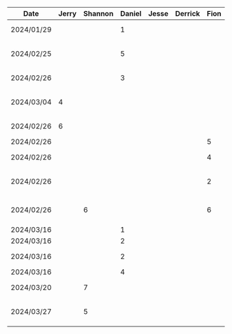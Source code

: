 | Date       | Jerry | Shannon | Daniel | Jesse | Derrick | Fion | Task                        |
|------------|-------|---------|--------|-------|---------|------|-----------------------------|
| 2024/01/29 |       |         | 1      |       |         |      | initial project setup       |
| 2024/02/25 |       |         | 5      |       |         |      | trip configuration frontend |
| 2024/02/26 |       |         | 3      |       |         |      | account creation frontend   |
| 2024/03/04 | 4     |         |        |       |         |      | code management frontend    |
| 2024/02/26 | 6     |         |        |       |         |      | linking pages together      |
| 2024/02/26 |       |         |        |       |         | 5    | login frontend              |
| 2024/02/26 |       |         |        |       |         | 4    | create/join trip frontend   |
| 2024/02/26 |       |         |        |       |         | 2    | figma design+imported theme |
| 2024/02/26 |       | 6       |        |       |         | 6    | create addDestin. frontend  |
| 2024/03/16 |       |         | 1      |       |         |      | package refactor            |
| 2024/03/16 |       |         | 2      |       |         |      | setup database              |
| 2024/03/16 |       |         | 2      |       |         |      | setup node backend          |
| 2024/03/16 |       |         | 4      |       |         |      | trip creation               |
| 2024/03/20 |       | 7       |        |       |         |      | setting up google maps API  |
| 2024/03/27 |       | 5       |        |       |         |      | adding placesAPI to addDest.|
